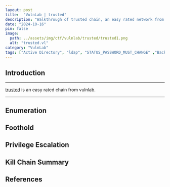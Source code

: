 ```yaml
---
layout: post
title:  "VulnLab | trusted"
description: "Walkthrough of trusted chain, an easy rated network from VulnLab"
date: "2024-10-16"
pin: false
image:
  path: ../assets/img/ctf/vulnlab/trusted/trusted1.png
  alt: "trusted.vl"
category: "VulnLab"
tags: ["Active Directory", "ldap", "STATUS_PASSWORD_MUST_CHANGE" ,"Backup Operators"]
---
```


## Introduction
------------------------------------------------------------------------------------------
[trusted](https://www.vulnlab.com/machines)  is an easy rated chain from vulnlab.

------------------------------------------------------------------------------------------


## Enumeration


## Foothold



## Privilege Escalation



## Kill Chain Summary



## References
